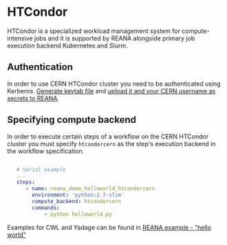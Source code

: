 # HTCondor

HTCondor is a specialized workload management system for compute-intensive jobs
and it is supported by REANA alongside primary job execution backend Kubernetes
and Slurm.

## Authentication

In order to use CERN HTCondor cluster you need to be authenticated using
Kerberos. [Generate keytab file](../../access-control/kerberos/index.md#generating-keytab-file)
and [upload it and your CERN username as secrets to REANA](../../access-control/kerberos/index.md#uploading-secrets).

## Specifying compute backend

In order to execute certain steps of a workflow on the CERN HTCondor cluster
you must specify ``htcondorcern`` as the step's execution backend in the
workflow specification.

```yaml hl_lines="6"

   # Serial example
   ...
   steps:
      - name: reana_demo_helloworld_htcondorcern
        environment: 'python:2.7-slim'
        compute_backend: htcondorcern
        commands:
            - python helloworld.py
```

Examples for CWL and Yadage can be found in
[REANA example - "hello world"](https://github.com/reanahub/reana-demo-helloworld)
